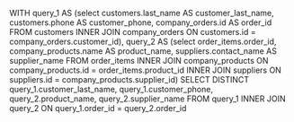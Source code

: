 WITH query_1 AS (select
customers.last_name AS customer_last_name,
customers.phone AS customer_phone,
company_orders.id AS order_id 
FROM customers
INNER JOIN 
company_orders 
ON customers.id = company_orders.customer_id),
query_2 AS (select 
order_items.order_id, 
company_products.name AS product_name, 
suppliers.contact_name AS supplier_name FROM order_items
INNER JOIN 
company_products 
ON company_products.id = order_items.product_id
INNER JOIN 
suppliers 
ON suppliers.id = company_products.supplier_id)
SELECT DISTINCT
query_1.customer_last_name, query_1.customer_phone,
query_2.product_name, query_2.supplier_name
FROM query_1 INNER JOIN query_2 ON query_1.order_id = query_2.order_id
